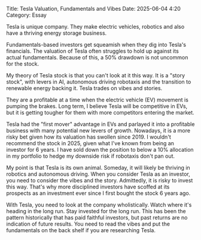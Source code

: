Title: Tesla Valuation, Fundamentals and Vibes 
Date: 2025-06-04 4:20 
Category: Essay

Tesla is unique company. They make electric vehicles, robotics and also have a thriving energy storage business.

Fundamentals-based investors get squeamish when they dig into Tesla's financials. The valuation of Tesla often 
struggles to hold up against its actual fundamentals. Because of this, a 50% drawdown is not uncommon for the stock. 

My theory of Tesla stock is that you can't look at it this way. It is a "story stock", with levers in AI, autonomous driving robotaxis and the transition to renewable energy backing it. Tesla trades on vibes and stories.

They are a profitable at a time when the electric vehicle (EV) movement is pumping the brakes. Long term, I believe Tesla will be competitive in EVs, but it is getting tougher for them with more competitors entering the market.

Tesla had the "first mover" advantage in EVs and parlayed it into a profitable business with many potential new levers of growth. Nowadays, it is a more risky bet given how its valuation has swollen since 2019. I wouldn't recommend the stock in 2025, given what I've known from being an investor for 6 years. I have sold down the position to below a 10% allocation in my portfolio to hedge my downside risk if robotaxis don't pan out.

My point is that Tesla is its own animal. Someday, it will likely be thriving in robotics and autonomous driving. When you consider Tesla as an investor, you need to consider the vibes and the story. Admittedly, it is risky to invest this way. That's why more disciplined investors have scoffed at its prospects as an investment ever since I first bought the stock 6 years ago.

With Tesla, you need to look at the company wholistically. Watch where it's heading in the long run. Stay invested for the long run. This has been the pattern historically that has paid faithful investors, but past returns are no indication of future results. You need to read the vibes and put the fundamentals on the back shelf if you are researching Tesla. 
